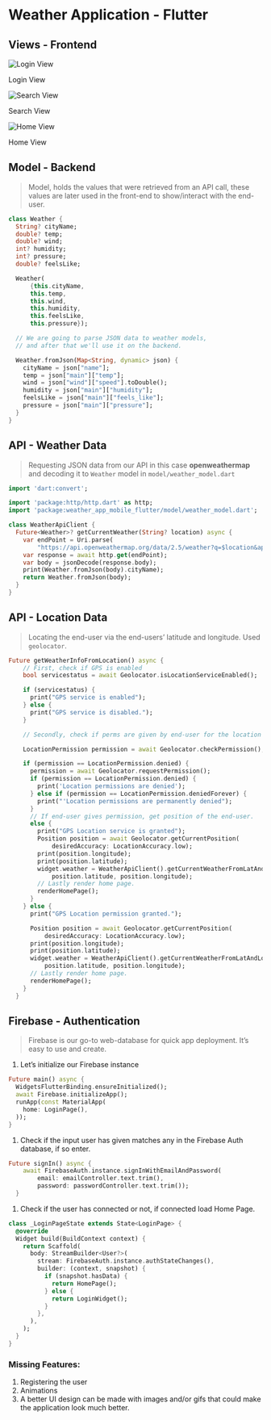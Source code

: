 # Weather Application - Flutter

## Views - Frontend

![Login View](Weather%20Application%20-%20Flutter%202f759f7a0b664ea8aa26bcc2d42c5c54/Untitled.png)

Login View

![Search View](Weather%20Application%20-%20Flutter%202f759f7a0b664ea8aa26bcc2d42c5c54/Untitled%201.png)

Search View

![Home View](Weather%20Application%20-%20Flutter%202f759f7a0b664ea8aa26bcc2d42c5c54/Untitled%202.png)

Home View

## Model - Backend

> Model, holds the values that were retrieved from an API call, these values are later used in the front-end to show/interact with the end-user.
> 

```dart
class Weather {
  String? cityName;
  double? temp;
  double? wind;
  int? humidity;
  int? pressure;
  double? feelsLike;

  Weather(
      {this.cityName,
      this.temp,
      this.wind,
      this.humidity,
      this.feelsLike,
      this.pressure});

  // We are going to parse JSON data to weather models,
  // and after that we'll use it on the backend.

  Weather.fromJson(Map<String, dynamic> json) {
    cityName = json["name"];
    temp = json["main"]["temp"];
    wind = json["wind"]["speed"].toDouble();
    humidity = json["main"]["humidity"];
    feelsLike = json["main"]["feels_like"];
    pressure = json["main"]["pressure"];
  }
}
```

## API - Weather Data

> Requesting JSON data from our API in this case **openweathermap** and decoding it to `Weather` model in `model/weather_model.dart`
> 

```dart
import 'dart:convert';

import 'package:http/http.dart' as http;
import 'package:weather_app_mobile_flutter/model/weather_model.dart';

class WeatherApiClient {
  Future<Weather>? getCurrentWeather(String? location) async {
    var endPoint = Uri.parse(
        "https://api.openweathermap.org/data/2.5/weather?q=$location&appid=9831b85e6410d2ae724f4f85ddbbde84&units=metric");
    var response = await http.get(endPoint);
    var body = jsonDecode(response.body);
    print(Weather.fromJson(body).cityName);
    return Weather.fromJson(body);
  }
}
```

## API - Location Data

> Locating the end-user via the end-users’ latitude and longitude. Used `geolocator`.
> 

```dart
Future getWeatherInfoFromLocation() async {
    // First, check if GPS is enabled
    bool servicestatus = await Geolocator.isLocationServiceEnabled();

    if (servicestatus) {
      print("GPS service is enabled");
    } else {
      print("GPS service is disabled.");
    }

    // Secondly, check if perms are given by end-user for the location

    LocationPermission permission = await Geolocator.checkPermission();

    if (permission == LocationPermission.denied) {
      permission = await Geolocator.requestPermission();
      if (permission == LocationPermission.denied) {
        print('Location permissions are denied');
      } else if (permission == LocationPermission.deniedForever) {
        print("'Location permissions are permanently denied");
      }
      // If end-user gives permission, get position of the end-user.
      else {
        print("GPS Location service is granted");
        Position position = await Geolocator.getCurrentPosition(
            desiredAccuracy: LocationAccuracy.low);
        print(position.longitude);
        print(position.latitude);
        widget.weather = WeatherApiClient().getCurrentWeatherFromLatAndLon(
            position.latitude, position.longitude);
        // Lastly render home page.
        renderHomePage();
      }
    } else {
      print("GPS Location permission granted.");

      Position position = await Geolocator.getCurrentPosition(
          desiredAccuracy: LocationAccuracy.low);
      print(position.longitude);
      print(position.latitude);
      widget.weather = WeatherApiClient().getCurrentWeatherFromLatAndLon(
          position.latitude, position.longitude);
      // Lastly render home page.
      renderHomePage();
    }
  }
```

## Firebase - Authentication

> Firebase is our go-to web-database for quick app deployment. It’s easy to use and create.
> 
1. Let’s initialize our Firebase instance

```dart
Future main() async {
  WidgetsFlutterBinding.ensureInitialized();
  await Firebase.initializeApp();
  runApp(const MaterialApp(
    home: LoginPage(),
  ));
}
```

1. Check if the input user has given matches any in the Firebase Auth database, if so enter.

```dart
Future signIn() async {
    await FirebaseAuth.instance.signInWithEmailAndPassword(
        email: emailController.text.trim(),
        password: passwordController.text.trim());
  }
```

1. Check if the user has connected or not, if connected load Home Page.

```dart
class _LoginPageState extends State<LoginPage> {
  @override
  Widget build(BuildContext context) {
    return Scaffold(
      body: StreamBuilder<User?>(
        stream: FirebaseAuth.instance.authStateChanges(),
        builder: (context, snapshot) {
          if (snapshot.hasData) {
            return HomePage();
          } else {
            return LoginWidget();
          }
        },
      ),
    );
  }
}
```

### Missing Features:

1. Registering the user
2. Animations
3. A better UI design can be made with images and/or gifs that could make the application look much better.
